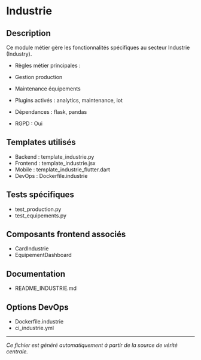 # Industrie

## Description
Ce module métier gère les fonctionnalités spécifiques au secteur Industrie (Industry).

- Règles métier principales :
- Gestion production
- Maintenance équipements


- Plugins activés : analytics, maintenance, iot
- Dépendances : flask, pandas
- RGPD : Oui

## Templates utilisés
- Backend : template_industrie.py
- Frontend : template_industrie.jsx
- Mobile : template_industrie_flutter.dart
- DevOps : Dockerfile.industrie

## Tests spécifiques
- test_production.py
- test_equipements.py


## Composants frontend associés
- CardIndustrie
- EquipementDashboard


## Documentation
- README_INDUSTRIE.md


## Options DevOps
- Dockerfile.industrie
- ci_industrie.yml


---
*Ce fichier est généré automatiquement à partir de la source de vérité centrale.*